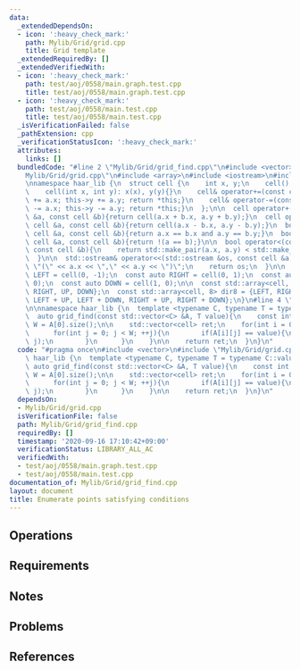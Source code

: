 ```yaml
---
data:
  _extendedDependsOn:
  - icon: ':heavy_check_mark:'
    path: Mylib/Grid/grid.cpp
    title: Grid template
  _extendedRequiredBy: []
  _extendedVerifiedWith:
  - icon: ':heavy_check_mark:'
    path: test/aoj/0558/main.graph.test.cpp
    title: test/aoj/0558/main.graph.test.cpp
  - icon: ':heavy_check_mark:'
    path: test/aoj/0558/main.test.cpp
    title: test/aoj/0558/main.test.cpp
  _isVerificationFailed: false
  _pathExtension: cpp
  _verificationStatusIcon: ':heavy_check_mark:'
  attributes:
    links: []
  bundledCode: "#line 2 \"Mylib/Grid/grid_find.cpp\"\n#include <vector>\n#line 2 \"\
    Mylib/Grid/grid.cpp\"\n#include <array>\n#include <iostream>\n#include <utility>\n\
    \nnamespace haar_lib {\n  struct cell {\n    int x, y;\n    cell(): x(0), y(0){}\n\
    \    cell(int x, int y): x(x), y(y){}\n    cell& operator+=(const cell &a){this->x\
    \ += a.x; this->y += a.y; return *this;}\n    cell& operator-=(const cell &a){this->x\
    \ -= a.x; this->y -= a.y; return *this;}\n  };\n\n  cell operator+(const cell\
    \ &a, const cell &b){return cell(a.x + b.x, a.y + b.y);}\n  cell operator-(const\
    \ cell &a, const cell &b){return cell(a.x - b.x, a.y - b.y);}\n  bool operator==(const\
    \ cell &a, const cell &b){return a.x == b.x and a.y == b.y;}\n  bool operator!=(const\
    \ cell &a, const cell &b){return !(a == b);}\n\n  bool operator<(const cell &a,\
    \ const cell &b){\n    return std::make_pair(a.x, a.y) < std::make_pair(b.x, b.y);\n\
    \  }\n\n  std::ostream& operator<<(std::ostream &os, const cell &a){\n    os <<\
    \ \"(\" << a.x << \",\" << a.y << \")\";\n    return os;\n  }\n\n  const auto\
    \ LEFT = cell(0, -1);\n  const auto RIGHT = cell(0, 1);\n  const auto UP = cell(-1,\
    \ 0);\n  const auto DOWN = cell(1, 0);\n\n  const std::array<cell, 4> dir4 = {LEFT,\
    \ RIGHT, UP, DOWN};\n  const std::array<cell, 8> dir8 = {LEFT, RIGHT, UP, DOWN,\
    \ LEFT + UP, LEFT + DOWN, RIGHT + UP, RIGHT + DOWN};\n}\n#line 4 \"Mylib/Grid/grid_find.cpp\"\
    \n\nnamespace haar_lib {\n  template <typename C, typename T = typename C::value_type>\n\
    \  auto grid_find(const std::vector<C> &A, T value){\n    const int H = A.size(),\
    \ W = A[0].size();\n\n    std::vector<cell> ret;\n    for(int i = 0; i < H; ++i){\n\
    \      for(int j = 0; j < W; ++j){\n        if(A[i][j] == value){\n          ret.emplace_back(i,\
    \ j);\n        }\n      }\n    }\n\n    return ret;\n  }\n}\n"
  code: "#pragma once\n#include <vector>\n#include \"Mylib/Grid/grid.cpp\"\n\nnamespace\
    \ haar_lib {\n  template <typename C, typename T = typename C::value_type>\n \
    \ auto grid_find(const std::vector<C> &A, T value){\n    const int H = A.size(),\
    \ W = A[0].size();\n\n    std::vector<cell> ret;\n    for(int i = 0; i < H; ++i){\n\
    \      for(int j = 0; j < W; ++j){\n        if(A[i][j] == value){\n          ret.emplace_back(i,\
    \ j);\n        }\n      }\n    }\n\n    return ret;\n  }\n}\n"
  dependsOn:
  - Mylib/Grid/grid.cpp
  isVerificationFile: false
  path: Mylib/Grid/grid_find.cpp
  requiredBy: []
  timestamp: '2020-09-16 17:10:42+09:00'
  verificationStatus: LIBRARY_ALL_AC
  verifiedWith:
  - test/aoj/0558/main.graph.test.cpp
  - test/aoj/0558/main.test.cpp
documentation_of: Mylib/Grid/grid_find.cpp
layout: document
title: Enumerate points satisfying conditions
---
```


## Operations

## Requirements

## Notes

## Problems

## References
